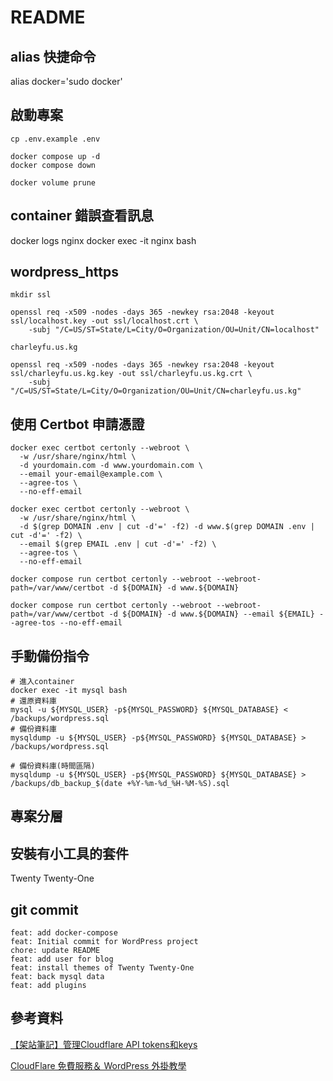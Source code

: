 # README

## alias 快捷命令
alias docker='sudo docker'

## 啟動專案
~~~
cp .env.example .env

docker compose up -d
docker compose down

docker volume prune
~~~

## container 錯誤查看訊息
docker logs nginx
docker exec -it nginx bash

## wordpress_https
~~~
mkdir ssl

openssl req -x509 -nodes -days 365 -newkey rsa:2048 -keyout ssl/localhost.key -out ssl/localhost.crt \
    -subj "/C=US/ST=State/L=City/O=Organization/OU=Unit/CN=localhost"

charleyfu.us.kg

openssl req -x509 -nodes -days 365 -newkey rsa:2048 -keyout ssl/charleyfu.us.kg.key -out ssl/charleyfu.us.kg.crt \
    -subj "/C=US/ST=State/L=City/O=Organization/OU=Unit/CN=charleyfu.us.kg"
~~~

## 使用 Certbot 申請憑證
~~~
docker exec certbot certonly --webroot \
  -w /usr/share/nginx/html \
  -d yourdomain.com -d www.yourdomain.com \
  --email your-email@example.com \
  --agree-tos \
  --no-eff-email

docker exec certbot certonly --webroot \
  -w /usr/share/nginx/html \
  -d $(grep DOMAIN .env | cut -d'=' -f2) -d www.$(grep DOMAIN .env | cut -d'=' -f2) \
  --email $(grep EMAIL .env | cut -d'=' -f2) \
  --agree-tos \
  --no-eff-email

docker compose run certbot certonly --webroot --webroot-path=/var/www/certbot -d ${DOMAIN} -d www.${DOMAIN}

docker compose run certbot certonly --webroot --webroot-path=/var/www/certbot -d ${DOMAIN} -d www.${DOMAIN} --email ${EMAIL} --agree-tos --no-eff-email
~~~

## 手動備份指令
~~~
# 進入container
docker exec -it mysql bash
# 還原資料庫
mysql -u ${MYSQL_USER} -p${MYSQL_PASSWORD} ${MYSQL_DATABASE} < /backups/wordpress.sql
# 備份資料庫
mysqldump -u ${MYSQL_USER} -p${MYSQL_PASSWORD} ${MYSQL_DATABASE} > /backups/wordpress.sql

# 備份資料庫(時間區隔)
mysqldump -u ${MYSQL_USER} -p${MYSQL_PASSWORD} ${MYSQL_DATABASE} > /backups/db_backup_$(date +%Y-%m-%d_%H-%M-%S).sql
~~~

## 專案分層


## 安裝有小工具的套件
Twenty Twenty-One

## git commit
~~~
feat: add docker-compose
feat: Initial commit for WordPress project
chore: update README
feat: add user for blog
feat: install themes of Twenty Twenty-One
feat: back mysql data
feat: add plugins
~~~

## 參考資料
[【架站筆記】管理Cloudflare API tokens和keys](https://abigalefocus.medium.com/%E6%9E%B6%E7%AB%99%E7%AD%86%E8%A8%98-%E7%AE%A1%E7%90%86cloudflare-api-tokens%E5%92%8Ckeys-1bd6ad24883e)

[CloudFlare 免費服務＆ WordPress 外掛教學](https://host.com.tw/cloudflare)
